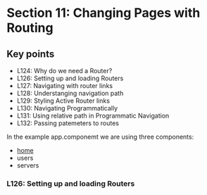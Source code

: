 # Section 11: Changing Pages with Routing

## Key points
* L124: Why do we need a Router? 
* L126: Setting up and loading Routers
* L127: Navigating with router links
* L128: Understanging navigation path
* L129: Styling Active Router links
* L130: Navigating Programmatically
* L131: Using relative path in Programmatic Navigation
* L132: Passing patemeters to routes

In the example app.componemt we are using three components:
- [home](https://github.com/ebd622/fe-samples/tree/master/routing/src/app/home)
- users
- servers


### L126: Setting up and loading Routers

